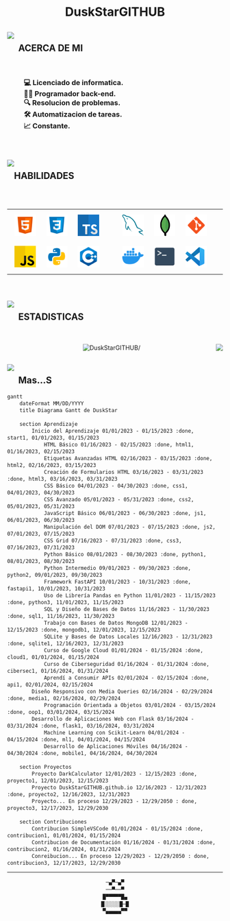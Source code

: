 <div align="center">
  
  # <h1>**DuskStarGITHUB**</h1>
</div>


<h2><picture><img align="left" height="60" src="https://media.tenor.com/CeDk6XdCgOUAAAAj/develop-web.gif"/></picture><br>&nbsp;&nbsp;ACERCA DE MI</h2>
<br>
<h3>
  &nbsp;&nbsp;&nbsp;&nbsp;&nbsp;&nbsp;&nbsp;&nbsp;&nbsp;&nbsp;💻 Licenciado de informatica.<br>
  &nbsp;&nbsp;&nbsp;&nbsp;&nbsp;&nbsp;&nbsp;&nbsp;&nbsp;&nbsp;👨‍💻 Programador back-end.<br>
  &nbsp;&nbsp;&nbsp;&nbsp;&nbsp;&nbsp;&nbsp;&nbsp;&nbsp;&nbsp;🔍 Resolucion de problemas.<br>
  &nbsp;&nbsp;&nbsp;&nbsp;&nbsp;&nbsp;&nbsp;&nbsp;&nbsp;&nbsp;🛠️ Automatizacion de tareas.<br>
  &nbsp;&nbsp;&nbsp;&nbsp;&nbsp;&nbsp;&nbsp;&nbsp;&nbsp;&nbsp;📈 Constante.
</h3>
<br>
<h2><picture><img align="left" height="60" src="https://media1.giphy.com/media/cpAGF6uxLw93uuQNNJ/giphy.gif?cid=6c09b952s2xed0ed2qm4gbkcsa1uti9w5kfynvr35ul13pc7&ep=v1_stickers_related&rid=giphy.gif&ct=s"/></picture><br>HABILIDADES</h2>
<br>
<br>
<div>
  <table><tr><td valign="center" width="33%">
    <a href="https://en.wikipedia.org/wiki/HTML5" target="_blank"><img style="margin: 10px" src="GITHUB/ICONS/1-html.svg" alt="HTML5" height="50" /></a>
    <a href="https://www.w3schools.com/css/" target="_blank"><img style="margin: 10px" src="GITHUB/ICONS/2-css.svg" alt="CSS3" height="50" /></a>
    <a href="https://www.typescriptlang.org/" target="_blank"><img style="margin: 10px" src="GITHUB/ICONS/3-typescript.png" alt="TypeScript" height="50" /></a>
    <a href="https://developer.mozilla.org/es/docs/Web/JavaScript" target="_blank"><img style="margin: 10px" src="GITHUB/ICONS/11-js.svg" alt="JavaScript" height="50" /></a>
    <a href="https://www.python.org/" target="_blank"><img style="margin: 10px" src="GITHUB/ICONS/5-python.svg" alt="Python" height="50" /></a>
    <a href="https://www.cplusplus.com/" target="_blank"><img style="margin: 10px" src="GITHUB/ICONS/4-cpp.svg" alt="C++" height="50" /></a>
  </td><td valign="center" width="33%">
    <a href="https://www.mysql.com/" target="_blank"><img style="margin: 10px" src="GITHUB/ICONS/6-mysql.svg" alt="MySQL" height="50" /></a>
    <a href="https://www.mongodb.com/" target="_blank"><img style="margin: 10px" src="GITHUB/ICONS/7-mongodb.png" alt="MongoDB" height="50" /></a>
    <a href="https://git-scm.com/" target="_blank"><img style="margin: 10px" src="GITHUB/ICONS/8-git.svg" alt="Git" height="50" /></a>
    <a href="https://www.docker.com/" target="_blank"><img style="margin: 10px" src="GITHUB/ICONS/9-docker.png" alt="Docker" height="50" /></a>
    <a href="https://learn.microsoft.com/en-us/powershell/" target="_blank"><img style="margin: 10px" src="GITHUB/ICONS/10-terminal.svg" alt="Terminal" height="50" /></a>
    <a href="https://code.visualstudio.com/" target="_blank"><img style="margin: 10px" src="GITHUB/ICONS/12-vscode.svg" alt="VS Code" height="50" /></a>
  </td></tr></table>
</div>

<br>

<h2><picture><img align="left" height="60" src="https://cdn.pixabay.com/animation/2023/06/13/15/13/15-13-13-522_512.gif"/></picture><br>&nbsp;&nbsp;ESTADISTICAS</h2>
<br>
<br>
<div align="center">
  <img aling="left" height="228em" src="https://github-readme-stats.vercel.app/api/top-langs/?username=DuskStarGITHUB&langs_count=5&bg_color=00000000&custom_title=Lenguajes&nbsp;mas&nbsp;usados&hide_border=true&locale=es" alt=DuskStarGITHUB/>
  <img align="right" src="https://github-readme-activity-graph.vercel.app/graph?username=DuskStarGITHUB&theme=tokyo-night&bg_color=00000000&custom_title=Grafico&nbsp;de&nbsp;Actividad&nbsp;DuskStar" height="200em"/>
</div>

<h2><picture><img align="left" height="60" src="https://images-wixmp-ed30a86b8c4ca887773594c2.wixmp.com/f/253f181a-2a46-4aa0-9ce8-3808fb1f333a/dau4df1-aec16799-5559-4f08-9877-d8eb8493d9be.gif?token=eyJ0eXAiOiJKV1QiLCJhbGciOiJIUzI1NiJ9.eyJzdWIiOiJ1cm46YXBwOjdlMGQxODg5ODIyNjQzNzNhNWYwZDQxNWVhMGQyNmUwIiwiaXNzIjoidXJuOmFwcDo3ZTBkMTg4OTgyMjY0MzczYTVmMGQ0MTVlYTBkMjZlMCIsIm9iaiI6W1t7InBhdGgiOiJcL2ZcLzI1M2YxODFhLTJhNDYtNGFhMC05Y2U4LTM4MDhmYjFmMzMzYVwvZGF1NGRmMS1hZWMxNjc5OS01NTU5LTRmMDgtOTg3Ny1kOGViODQ5M2Q5YmUuZ2lmIn1dXSwiYXVkIjpbInVybjpzZXJ2aWNlOmZpbGUuZG93bmxvYWQiXX0.CsinnHwid6HUEbgBklzKQN-4bvI_I2VsMWt1gyZwhhU"/></picture><br>&nbsp;&nbsp;Mas...S</h2>

```mermaid
gantt
	dateFormat MM/DD/YYYY
	title Diagrama Gantt de DuskStar

	section Aprendizaje
		Inicio del Aprendizaje 01/01/2023 - 01/15/2023 :done, start1, 01/01/2023, 01/15/2023
        	HTML Básico 01/16/2023 - 02/15/2023 :done, html1, 01/16/2023, 02/15/2023
        	Etiquetas Avanzadas HTML 02/16/2023 - 03/15/2023 :done, html2, 02/16/2023, 03/15/2023
        	Creación de Formularios HTML 03/16/2023 - 03/31/2023 :done, html3, 03/16/2023, 03/31/2023
        	CSS Básico 04/01/2023 - 04/30/2023 :done, css1, 04/01/2023, 04/30/2023
        	CSS Avanzado 05/01/2023 - 05/31/2023 :done, css2, 05/01/2023, 05/31/2023
        	JavaScript Básico 06/01/2023 - 06/30/2023 :done, js1, 06/01/2023, 06/30/2023
        	Manipulación del DOM 07/01/2023 - 07/15/2023 :done, js2, 07/01/2023, 07/15/2023
        	CSS Grid 07/16/2023 - 07/31/2023 :done, css3, 07/16/2023, 07/31/2023
        	Python Básico 08/01/2023 - 08/30/2023 :done, python1, 08/01/2023, 08/30/2023
        	Python Intermedio 09/01/2023 - 09/30/2023 :done, python2, 09/01/2023, 09/30/2023
        	Framework FastAPI 10/01/2023 - 10/31/2023 :done, fastapi1, 10/01/2023, 10/31/2023
        	Uso de Librería Pandas en Python 11/01/2023 - 11/15/2023 :done, python3, 11/01/2023, 11/15/2023
        	SQL y Diseño de Bases de Datos 11/16/2023 - 11/30/2023 :done, sql1, 11/16/2023, 11/30/2023
        	Trabajo con Bases de Datos MongoDB 12/01/2023 - 12/15/2023 :done, mongodb1, 12/01/2023, 12/15/2023
        	SQLite y Bases de Datos Locales 12/16/2023 - 12/31/2023 :done, sqlite1, 12/16/2023, 12/31/2023
        	Curso de Google Cloud 01/01/2024 - 01/15/2024 :done, cloud1, 01/01/2024, 01/15/2024
        	Curso de Ciberseguridad 01/16/2024 - 01/31/2024 :done, cibersec1, 01/16/2024, 01/31/2024
        	Aprendí a Consumir APIs 02/01/2024 - 02/15/2024 :done, api1, 02/01/2024, 02/15/2024
		Diseño Responsivo con Media Queries 02/16/2024 - 02/29/2024 :done, media1, 02/16/2024, 02/29/2024
        	Programación Orientada a Objetos 03/01/2024 - 03/15/2024 :done, oop1, 03/01/2024, 03/15/2024
		Desarrollo de Aplicaciones Web con Flask 03/16/2024 - 03/31/2024 :done, flask1, 03/16/2024, 03/31/2024
        	Machine Learning con Scikit-Learn 04/01/2024 - 04/15/2024 :done, ml1, 04/01/2024, 04/15/2024
        	Desarrollo de Aplicaciones Móviles 04/16/2024 - 04/30/2024 :done, mobile1, 04/16/2024, 04/30/2024

	section Proyectos
		Proyecto DarkCalculator 12/01/2023 - 12/15/2023 :done, proyecto1, 12/01/2023, 12/15/2023
		Proyecto DuskStarGITHUB.github.io 12/16/2023 - 12/31/2023 :done, proyecto2, 12/16/2023, 12/31/2023
		Proyecto... En proceso 12/29/2023 - 12/29/2050 : done, proyecto3, 12/17/2023, 12/29/2030  

	section Contribuciones
		Contribucion SimpleVSCode 01/01/2024 - 01/15/2024 :done, contribucion1, 01/01/2024, 01/15/2024
		Contribucion de Documentación 01/16/2024 - 01/31/2024 :done, contribucion2, 01/16/2024, 01/31/2024
		Conreibucion... En proceso 12/29/2023 - 12/29/2050 : done, contribucion3, 12/17/2023, 12/29/2030  

```

---

<div align="center">
	
  ```diff
  ─▄▀─▄▀
  ──▀──▀
  █▀▀▀▀▀█▄
  █░░░░░█─█
  ▀▄▄▄▄▄▀▀
  ```
</div>

